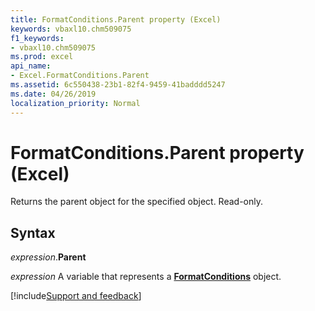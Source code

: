```yaml
---
title: FormatConditions.Parent property (Excel)
keywords: vbaxl10.chm509075
f1_keywords:
- vbaxl10.chm509075
ms.prod: excel
api_name:
- Excel.FormatConditions.Parent
ms.assetid: 6c550438-23b1-82f4-9459-41badddd5247
ms.date: 04/26/2019
localization_priority: Normal
---
```



# FormatConditions.Parent property (Excel)

Returns the parent object for the specified object. Read-only.


## Syntax

_expression_.**Parent**

_expression_ A variable that represents a **[FormatConditions](Excel.FormatConditions.md)** object.




[!include[Support and feedback](~/includes/feedback-boilerplate.md)]